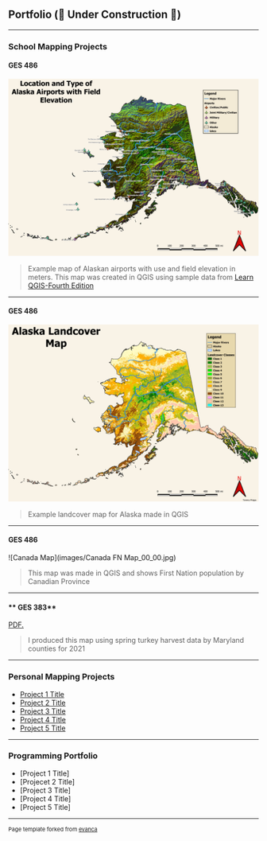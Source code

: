 ## Portfolio (&#128679; Under Construction &#128679;)

---

### School Mapping Projects 

#### **GES 486**

![Alaska Airports](images/Alaska_airport_map_final_00_00.jpg)
> Example map of Alaskan airports with use and field elevation in meters. This map was created in QGIS using sample data from [Learn QGIS-Fourth Edition](https://www.packtpub.com/product/learn-qgis-fourth-edition/9781788997423)
---

#### **GES 486**

![Alaska Landcover](images/Alaska_landcovermap_00_00.jpg)
> Example landcover map for Alaska made in QGIS

---

#### **GES 486**

![Canada Map](images/Canada FN Map_00_00.jpg) 
>This map was made in QGIS and shows First Nation population by Canadian Province 

---

#### ** GES 383** 

<a href="tphipps05.github.io/pdfs/Lab2_inkscape_final_PDF.pdf" target="_blank">PDF.</a>
>I produced this map using spring turkey harvest data by Maryland counties for 2021


---




### Personal Mapping Projects




- [Project 1 Title](http://example.com/)
- [Project 2 Title](http://example.com/)
- [Project 3 Title](http://example.com/)
- [Project 4 Title](http://example.com/)
- [Project 5 Title](http://example.com/)

---

### Programming Portfolio 

- [Project 1 Title]
- [Projecet 2 Title]
- [Project 3 Title]
- [Project 4 Title]
- [Project 5 Title]


---
<p style="font-size:11px">Page template forked from <a href="https://github.com/evanca/quick-portfolio">evanca</a></p>
<!-- Remove above link if you don't want to attibute -->
